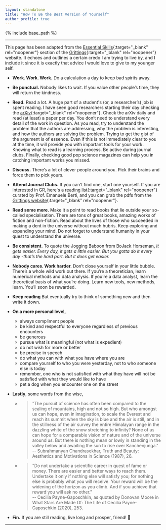 ```yaml
---
layout: standalone
title: "How To Be the Best Version of Yourself"
author_profile: true
---
```

{% include base_path %}

---

This page has been adapted from the [Essential Skills](https://blackholes.tecnico.ulisboa.pt/gritting/essential_skills.html){:target="_blank" rel="noopener"} section of the [Grittings](https://blackholes.tecnico.ulisboa.pt/gritting/){:target="_blank" rel="noopener"} website. It echoes and outlines a certain credo I am trying to live by, and I include it since it is exactly that advice I would love to give to my younger self.

- **Work. Work. Work.** Do a calculation a day to keep bad spirits away.

- **Be punctual.** Nobody likes to wait. If you value other people’s time, they will return the kindness.

- **Read.** Read a lot. A huge part of a student's (or, a researcher’s) job is spent reading. I have seen good researchers starting their day checking the [arXiv](https://arxiv.org/){:target="_blank" rel="noopener"}. Check the arXiv daily and read (at least) a paper per day. You don’t need to understand every detail of the work in question. As you read, try to understand the problem that the authors are addressing, why the problem is interesting, and how the authors are solving the problem. Trying to get the gist of the argument is of essence. Even if this is not immediately clear to you at the time, it will provide you with important tools for your work. Knowing what to read is a learning process. Be active during journal clubs. Finally, checking good pop science magazines can help you in catching important works you missed.

- **Discuss.** There’s a lot of clever people around you. Pick their brains and force them to pick yours.

- **Attend Journal Clubs.** If you can't find one, start one yourself. If you are interested in GR, here's a [reading list](https://pages.jh.edu/eberti2/posts/must-read-paper-list/){:target="_blank" rel="noopener"} curated by Prof. Emanuele Berti, and you can grab the pdfs from the [Grittings website](https://blackholes.tecnico.ulisboa.pt/gritting/essential_reading.html){:target="_blank" rel="noopener"}.

- **Read some more.** Make it a point to read books that lie outside your so-called specialisation. There are tons of great books, amazing works of fiction and non-fiction. Read about the lives of those who succeeded in making a dent in the universe without much hubris. Keep exploring and expanding your mind. Do not forget to understand humanity in your quest to understand the universe.

- **Be consistent.** To quote the Jogging Baboon from BoJack Horseman, _It gets easier. Every day, it gets a little easier. But you gotta do it every day -that’s the hard part. But it does get easier._

- **Nobody cares. Work harder.** Don’t close yourself in your little bubble. There’s a whole wild work out there. If you’re a theoretician, learn numerical methods and data analysis. If you’re a data analyst, learn the theoretical basis of what you’re doing. Learn new tools, new methods, learn. You’ll soon be rewarded.

- **Keep reading** But eventually try to think of something new and then write it down.

- **On a more personal level,**
    - always compliment people
    - be kind and respectful to everyone regardless of previous encounters
    - be generous
    - pursue what is meaningful (not what is expedient)
    - do not wish for more or better
    - be precise in speech
    - do what you can with what you have where you are
    - compare yourself to who you were yesterday, not to who someone else is today
    - remember, one who is not satisfied with what they have will not be satisfied with what they would like to have
    - pet a dog when you encounter one on the street

- **Lastly**, some words from the wise,

   - > "The pursuit of science has often been compared to the scaling of mountains, high and not so high. But who amongst us can hope, even in imagination, to scale the Everest and reach its summit when the sky is blue and the air is still, and in the stillness of the air survey the entire Himalayan range in the dazzling white of the snow stretching to infinity? None of us can hope for a comparable vision of nature and of the universe around us. But there is nothing mean or lowly in standing in the valley below and awaiting the sun to rise over Kanchenjunga."
      <br/>  -- Subrahmanyan Chandrasekhar, Truth and Beauty: Aesthetics and Motivations in Science (1987), 26.
   - > "Do not undertake a scientific career in quest of fame or money. There are easier and better ways to reach them. Undertake it only if nothing else will satisfy you; for nothing else is probably what you will receive. Your reward will be the widening of the horizon as you climb. And if you achieve that reward you will ask no other."
        <br/> -- Cecilia Payne-Gaposchkin, as quoted by Donovan Moore in What Stars Are Made Of: The Life of
Cecilia Payne-Gaposchkin (2020), 253.

- **Fin.** If you are still reading, live long and prosper, friend! &#128406;


---
